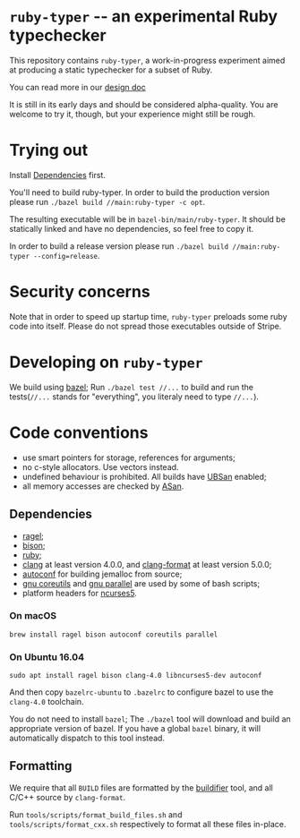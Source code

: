 # `ruby-typer` -- an experimental Ruby typechecker

This repository contains `ruby-typer`, a work-in-progress experiment
aimed at producing a static typechecker for a subset of Ruby.

You can read more in our [design doc](https://hackpad.corp.stripe.com/Design-Doc-ruby-typer-zd1LGHPfpvW)

It is still in its early days and should be considered alpha-quality.
You are welcome to try it, though, but your experience might still be rough.

# Trying out
Install [Dependencies](#Dependencies) first.

You'll need to build ruby-typer.
In order to build the production version please run `./bazel build //main:ruby-typer -c opt`.

The resulting executable will be in `bazel-bin/main/ruby-typer`.
It should be statically linked and have no dependencies, so feel free to copy it.

In order to build a release version please run `./bazel build //main:ruby-typer --config=release`.
# Security concerns
Note that in order to speed up startup time, `ruby-typer` preloads some ruby code into itself.
Please do not spread those executables outside of Stripe.

# Developing on `ruby-typer`

We build using [bazel](https://bazel.build/); Run `./bazel test
//...` to build and run the tests(`//...` stands for "everything", you literaly need to type `//...`).

# Code conventions

 - use smart pointers for storage, references for arguments;
 - no c-style allocators. Use vectors instead.
 - undefined behaviour is prohibited. All builds have [UBSan](https://clang.llvm.org/docs/UndefinedBehaviorSanitizer.html) enabled;
 - all memory accesses are checked by [ASan](https://github.com/google/sanitizers/wiki/AddressSanitizer).

## Dependencies

- [ragel](http://www.colm.net/open-source/ragel/);
- [bison](https://www.gnu.org/software/bison/);
- [ruby](https://www.ruby-lang.org/en/);
- [clang](https://clang.llvm.org/) at least version 4.0.0, and
  [clang-format](https://clang.llvm.org/docs/ClangFormat.html) at
  least version 5.0.0;
- [autoconf](https://www.gnu.org/software/autoconf/autoconf.html) for building jemalloc from source;
- [gnu coreutils](http://www.gnu.org/software/coreutils/coreutils.html) and [gnu parallel](https://www.gnu.org/software/parallel/) are used by some of bash scripts;
- platform headers for [ncurses5](https://www.gnu.org/software/ncurses/).


### On macOS

```
brew install ragel bison autoconf coreutils parallel
```

### On Ubuntu 16.04

```
sudo apt install ragel bison clang-4.0 libncurses5-dev autoconf
```

And then copy `bazelrc-ubuntu` to `.bazelrc` to configure bazel to use
the `clang-4.0` toolchain.

You do not need to install `bazel`; The `./bazel` tool will download
and build an appropriate version of bazel. If you have a global
`bazel` binary, it will automatically dispatch to this tool instead.

## Formatting

We require that all `BUILD` files are formatted by the
[buildifier](https://github.com/bazelbuild/buildtools/tree/master/buildifier)
tool, and all C/C++ source by `clang-format`.

Run `tools/scripts/format_build_files.sh` and
`tools/scripts/format_cxx.sh` respectively to format all these files
in-place.
